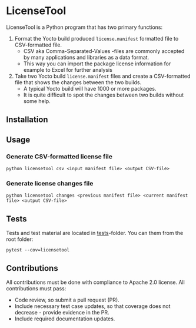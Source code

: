 # LicenseTool

LicenseTool is a Python program that has two primary functions:

1. Format the Yocto build produced `license.manifest` formatted file to CSV-formatted file.
    - CSV aka Comma-Separated-Values -files are commonly accepted by many applications and libraries as a data format.
    - This way you can import the package license information for example to Excel for further analysis
1. Take two Yocto build `license.manifest` files and create a CSV-formatted file that shows the changes between the two builds.
    - A typical Yocto build will have 1000 or more packages.
    - It is quite difficult to spot the changes between two builds without some help.

## Installation


## Usage

### Generate CSV-formatted license file

`python licensetool csv <input manifest file> <output CSV-file>`

### Generate license changes file

`python licensetool changes <previous manifest file> <current manifest file> <output CSV-file>`


## Tests

Tests and test material are located in [tests](tests)-folder.
You can them from the root folder:

```
pytest --cov=licensetool
```

## Contributions

All contributions must be done with compliance to Apache 2.0 license.
All contributions must pass:
- Code review, so submit a pull request (PR).
- Include necessary test case updates, so that coverage does not decrease - provide evidence in the PR.
- Include required documentation updates.
